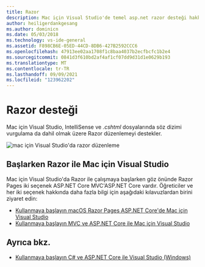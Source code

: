 ```yaml
---
title: Razor
description: Mac için Visual Studio'de temel asp.net razor desteği hakkında Mac için Visual Studio
author: heiligerdankgesang
ms.author: dominicn
ms.date: 05/03/2018
ms.technology: vs-ide-general
ms.assetid: F898CB6E-05ED-44CD-8DB6-427B2592CCC6
ms.openlocfilehash: 47913ee02aa1708f1c8baa4037b2ecfbcfc1b2e4
ms.sourcegitcommit: 0841d3f610bd2af4af1cf07dd9d31d1e0629b193
ms.translationtype: MT
ms.contentlocale: tr-TR
ms.lasthandoff: 09/09/2021
ms.locfileid: "123962202"
---
```

# <a name="razor-support"></a>Razor desteği

Mac için Visual Studio, IntelliSense ve *.cshtml* dosyalarında söz dizimi vurgulama da dahil olmak üzere Razor düzenlemeyi destekler.

![mac için Visual Studio'da razor düzenleme](media/razor-image1.png)

## <a name="getting-started-with-razor-in-visual-studio-for-mac"></a>Başlarken Razor ile Mac için Visual Studio

Mac için Visual Studio'da Razor ile çalışmaya başlarken göz önünde Razor Pages iki seçenek ASP.NET Core MVC'ASP.NET Core vardır. Öğreticiler ve her iki seçenek hakkında daha fazla bilgi için aşağıdaki kılavuzlardan birini ziyaret edin:

- [Kullanmaya başlayın macOS Razor Pages ASP.NET Core'de Mac için Visual Studio](/aspnet/core/tutorials/razor-pages-mac/razor-pages-start?view=aspnetcore-2.1&preserve-view=true)
- [Kullanmaya başlayın MVC ve ASP.NET Core ile Mac için Visual Studio](/aspnet/core/tutorials/first-mvc-app-mac/start-mvc?view=aspnetcore-2.1&preserve-view=true)

## <a name="see-also"></a>Ayrıca bkz.

- [Kullanmaya başlayın C# ve ASP.NET Core ile Visual Studio (Windows)](/visualstudio/ide/tutorial-csharp-aspnet-core)